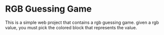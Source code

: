 # RGB Guessing Game

This is a simple web project that contains a rgb guessing game. given a rgb value, you must pick the colored block that represents the value.
